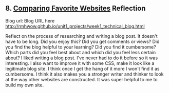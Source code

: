 ## 8. [Comparing Favorite Websites](8_technical_blog/readme.md) Reflection

Blog url:  Blog URL here
http://rmhwow.github.io/unit1_projects/week1_technical_blog.html

Reflect on the process of researching and writing a blog post. It doesn't have to be long. Did you enjoy this? Did you get comments or views? Did you find the blog helpful to your learning? Did you find it cumbersome? Which parts did you feel best about and which did you feel less certain about?
I liked writing a blog post. I've never had to do it before so it was interesting.  I also want to improve it with some CSS, make it look like a legitimate blog site. I think once I get the hang of it more I won't find it as cumbersome. I think it also makes you a stronger writer and thinker to look at the way other websites are constructed.  It was super helpful to me to build my own site. 